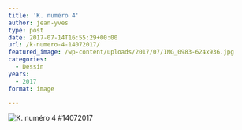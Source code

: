 ```yaml
---
title: 'K. numéro 4'
author: jean-yves
type: post
date: 2017-07-14T16:55:29+00:00
url: /k-numero-4-14072017/
featured_image: /wp-content/uploads/2017/07/IMG_0983-624x936.jpg
categories:
  - Dessin
years:
  - 2017
format: image

---
```

![K. numéro 4 #14072017](./IMG_0983.jpg)